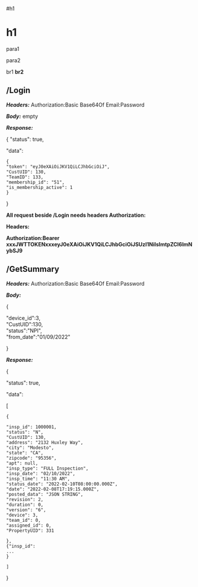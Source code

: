 #h1
# h1
para1

para2

br1
**br2**

## /Login

***Headers:***
Authorization:Basic Base64Of Email:Password

***Body:*** empty

***Response:***

{
"status": true,

"data":

	{
	"token": "eyJ0eXAiOiJKV1QiLCJhbGciOiJ",
	"CustUID": 130,
	"TeamID": 133,
	"membership_id": "51",
	"is_membership_active": 1
	}
	
}

**All request beside /Login needs headers Authorization:**

**Headers:**

**Authorization:Bearer xxxJWTTOKENxxxeyJ0eXAiOiJKV1QiLCJhbGciOiJSUzI1NiIsImtpZCI6ImNybSJ9**

## /GetSummary

***Headers:***
Authorization:Basic Base64Of Email:Password

***Body:*** 

{

  "device_id":3,  
  "CustUID":130,    
  "status":"NPI",  
  "from_date":"01/09/2022"
  
}

***Response:***

{

"status": true,

"data":

[

	{
	
	"insp_id": 1000001,
	"status": "N",
	"CustUID": 130,
	"address": "2132 Huxley Way",
	"city": "Modesto",
	"state": "CA",
	"zipcode": "95356",
	"apt": null,
	"insp_type": "FULL Inspection",
	"insp_date": "02/10/2022",
	"insp_time": "11:30 AM",
	"status_date": "2022-02-10T08:00:00.000Z",
	"date": "2022-02-08T17:19:15.000Z",
	"posted_data": "JSON STRING",
	"revision": 2,
	"duration": 0,
	"version": "6",
	"device": 3,
	"team_id": 0,
	"assigned_id": 0,
	"PropertyUID": 331

	},
	{"insp_id":
	...
	}
	
	]

}

